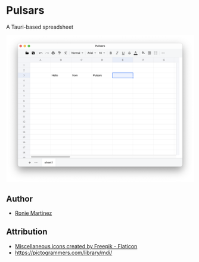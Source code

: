 # Pulsars

A Tauri-based spreadsheet

![Pulsars](./screenshots/pulsars.png)

## Author

- [Ronie Martinez](mailto:ronmarti18@gmail.com)

## Attribution

- <a href="https://www.flaticon.com/free-icons/miscellaneous" title="miscellaneous icons">Miscellaneous icons created by Freepik - Flaticon</a>
- https://pictogrammers.com/library/mdi/
